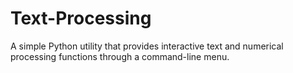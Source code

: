# Text-Processing
A simple Python utility that provides interactive text and numerical processing functions through a command-line menu.
